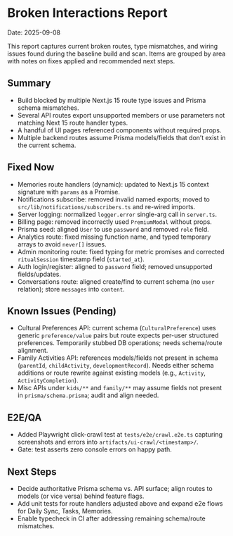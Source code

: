 # Broken Interactions Report

Date: 2025-09-08

This report captures current broken routes, type mismatches, and wiring issues found during the baseline build and scan. Items are grouped by area with notes on fixes applied and recommended next steps.

## Summary

- Build blocked by multiple Next.js 15 route type issues and Prisma schema mismatches.
- Several API routes export unsupported members or use parameters not matching Next 15 route handler types.
- A handful of UI pages referenced components without required props.
- Multiple backend routes assume Prisma models/fields that don’t exist in the current schema.

## Fixed Now

- Memories route handlers (dynamic): updated to Next.js 15 context signature with `params` as a Promise.
- Notifications subscribe: removed invalid named exports; moved to `src/lib/notifications/subscribers.ts` and re-wired imports.
- Server logging: normalized `logger.error` single-arg call in `server.ts`.
- Billing page: removed incorrectly used `PremiumModal` without props.
- Prisma seed: aligned `User` to use `password` and removed `role` field.
- Analytics route: fixed missing function name, and typed temporary arrays to avoid `never[]` issues.
- Admin monitoring route: fixed typing for metric promises and corrected `ritualSession` timestamp field (`started_at`).
- Auth login/register: aligned to `password` field; removed unsupported fields/updates.
- Conversations route: aligned create/find to current schema (no `user` relation); store `messages` into `content`.

## Known Issues (Pending)

- Cultural Preferences API: current schema (`CulturalPreference`) uses generic `preference/value` pairs but route expects per-user structured preferences. Temporarily stubbed DB operations; needs schema/route alignment.
- Family Activities API: references models/fields not present in schema (`parentId`, `childActivity`, `developmentRecord`). Needs either schema additions or route rewrite against existing models (e.g., `Activity`, `ActivityCompletion`).
- Misc APIs under `kids/**` and `family/**` may assume fields not present in `prisma/schema.prisma`; audit and align needed.

## E2E/QA

- Added Playwright click-crawl test at `tests/e2e/crawl.e2e.ts` capturing screenshots and errors into `artifacts/ui-crawl/<timestamp>/`.
- Gate: test asserts zero console errors on happy path.

## Next Steps

- Decide authoritative Prisma schema vs. API surface; align routes to models (or vice versa) behind feature flags.
- Add unit tests for route handlers adjusted above and expand e2e flows for Daily Sync, Tasks, Memories.
- Enable typecheck in CI after addressing remaining schema/route mismatches.
